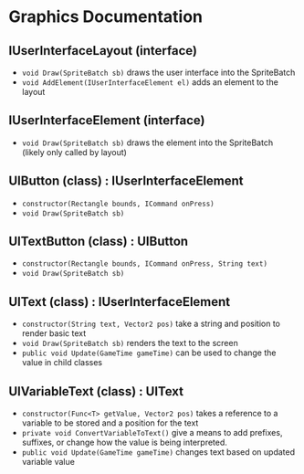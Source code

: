 # Graphics Documentation

## IUserInterfaceLayout (interface)
- `void Draw(SpriteBatch sb)` draws the user interface into the SpriteBatch
- `void AddElement(IUserInterfaceElement el)` adds an element to the layout

## IUserInterfaceElement (interface)
- `void Draw(SpriteBatch sb)` draws the element into the SpriteBatch (likely only called by layout)

## UIButton (class) : IUserInterfaceElement
- `constructor(Rectangle bounds, ICommand onPress)`
- `void Draw(SpriteBatch sb)`

## UITextButton (class) : UIButton
- `constructor(Rectangle bounds, ICommand onPress, String text)`
- `void Draw(SpriteBatch sb)`

## UIText (class) : IUserInterfaceElement
- `constructor(String text, Vector2 pos)` take a string and position to render basic text
- `void Draw(SpriteBatch sb)` renders the text to the screen
- `public void Update(GameTime gameTime)` can be used to change the value in child classes

## UIVariableText<T> (class) : UIText
- `constructor(Func<T> getValue, Vector2 pos)` takes a reference to a variable to be stored and a position for the text
- `private void ConvertVariableToText()` give a means to add prefixes, suffixes, or change how the value is being interpreted.
- `public void Update(GameTime gameTime)` changes text based on updated variable value
